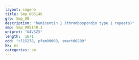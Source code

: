 ```yaml
---
layout: smgene
title: Smp_005140
grp: Smp_00
description: "hemicentin 1 (thrombospondin type 1 repeats)"
smp: Smp_005140.1
uniprot: "G4V5Z5"
length:  1671
cdd: "cl15278, pfam00090, smart00209"
kk: ns
categories: sm
---
```

